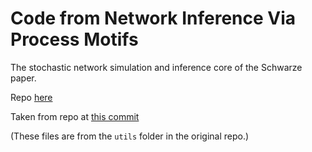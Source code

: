 # Code from Network Inference Via Process Motifs

The stochastic network simulation and inference core of the 
Schwarze paper.

Repo [here](https://github.com/acuschwarze/network-inference-via-process-motifs)

Taken from repo at [this commit](https://github.com/acuschwarze/network-inference-via-process-motifs/commit/9b7a4dfd619ceb5d1f435d37048131c20aef4a74)

(These files are from the `utils` folder in the original repo.)